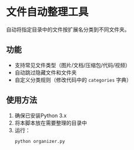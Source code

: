 # 文件自动整理工具

自动将指定目录中的文件按扩展名分类到不同文件夹。

## 功能
- 支持常见文件类型（图片/文档/压缩包/代码/视频）
- 自动跳过隐藏文件和文件夹
- 自定义分类规则（修改代码中的 `categories` 字典）

## 使用方法
1. 确保已安装Python 3.x
2. 将本脚本放在需要整理的目录中
3. 运行：
   ```bash
   python organizer.py